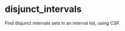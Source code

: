 disjunct_intervals
==================

Find disjunct intervals sets in an interval list, using CSP.

